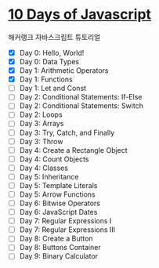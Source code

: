 # [10 Days of Javascript](https://www.hackerrank.com/domains/tutorials/10-days-of-javascript)

해커랭크 자바스크립트 튜토리얼

- [x] Day 0: Hello, World!
- [x] Day 0: Data Types
- [x] Day 1: Arithmetic Operators
- [x] Day 1: Functions
- [ ] Day 1: Let and Const
- [ ] Day 2: Conditional Statements: If-Else
- [ ] Day 2: Conditional Statements: Switch
- [ ] Day 2: Loops
- [ ] Day 3: Arrays
- [ ] Day 3: Try, Catch, and Finally
- [ ] Day 3: Throw
- [ ] Day 4: Create a Rectangle Object
- [ ] Day 4: Count Objects
- [ ] Day 4: Classes
- [ ] Day 5: Inheritance
- [ ] Day 5: Template Literals
- [ ] Day 5: Arrow Functions
- [ ] Day 6: Bitwise Operators
- [ ] Day 6: JavaScript Dates
- [ ] Day 7: Regular Expressions I
- [ ] Day 7: Regular Expressions III
- [ ] Day 8: Create a Button
- [ ] Day 8: Buttons Container
- [ ] Day 9: Binary Calculator
